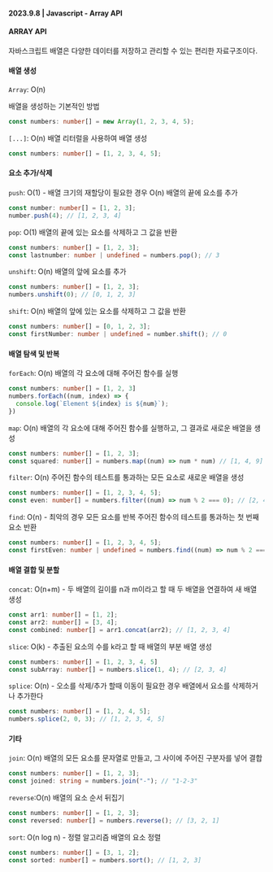 #### 2023.9.8 | Javascript - Array API

#### ARRAY API

자바스크립트 배열은 다양한 데이터를 저장하고 관리할 수 있는 편리한 자료구조이다. 

#### 배열 생성

`Array`: O(n)

배열을 생성하는 기본적인 방법
````typescript
const numbers: number[] = new Array(1, 2, 3, 4, 5);
````

`[...]`: O(n)
배열 리터럴을 사용하여 배열 생성
````typescript
const numbers: number[] = [1, 2, 3, 4, 5];
````

#### 요소 추가/삭제

`push`: O(1) - 배열 크기의 재할당이 필요한 경우 O(n)
배열의 끝에 요소를 추가
````typescript
const number: number[] = [1, 2, 3];
number.push(4); // [1, 2, 3, 4]
````

`pop`: O(1)
배열의 끝에 있는 요소를 삭제하고 그 값을 반환
````typescript
const numbers: number[] = [1, 2, 3];
const lastnumber: number | undefined = numbers.pop(); // 3
````

`unshift`: O(n)
배열의 앞에 요소를 추가
````typescript
const numbers: number[] = [1, 2, 3];
numbers.unshift(0); // [0, 1, 2, 3]
````

`shift`: O(n)
배열의 앞에 있는 요소를 삭제하고 그 값을 반환
````typescript
const numbers: number[] = [0, 1, 2, 3];
const firstNumber: number | undefined = number.shift(); // 0
````

#### 배열 탐색 및 반복

`forEach`: O(n)
배열의 각 요소에 대해 주어진 함수를 실행
````typescript
const numbers: number[] = [1, 2, 3]
numbers.forEach((num, index) => {
  console.log(`Element ${index} is ${num}`);
})
````

`map`: O(n)
배열의 각 요소에 대해 주어진 함수를 실행하고, 그 결과로 새로운 배열을 생성
````typescript
const numbers: number[] = [1, 2, 3];
const squared: number[] = numbers.map((num) => num * num) // [1, 4, 9]
````

`filter`: O(n)
주어진 함수의 테스트를 통과하는 모든 요소로 새로운 배열을 생성
````typescript
const numbers: number[] = [1, 2, 3, 4, 5];
const even: number[] = numbers.filter((num) => num % 2 === 0); // [2, 4]
````

`find`: O(n) - 최악의 경우 모든 요소를 반복
주어진 함수의 테스트를 통과하는 첫 번째 요소 반환
````typescript
const numbers: number[] = [1, 2, 3, 4, 5];
const firstEven: number | undefined = numbers.find((num) => num % 2 === 0); // 2
````

#### 배열 결합 및 분할

`concat`: O(n+m) - 두 배열의 길이를 n과 m이라고 할 때
두 배열을 연결하여 새 배열 생성
````typescript
const arr1: number[] = [1, 2];
const arr2: number[] = [3, 4];
const combined: number[] = arr1.concat(arr2); // [1, 2, 3, 4]
````

`slice`: O(k) - 추출된 요소의 수를 k라고 할 때
배열의 부분 배열 생성
````typescript
const numbers: number[] = [1, 2, 3, 4, 5]
const subArray: number[] = numbers.slice(1, 4); // [2, 3, 4]
````

`splice`: O(n) - 오소를 삭제/추가 할때 이동이 필요한 경우
배열에서 요소를 삭제하거나 추가한다
````typescript
const numbers: number[] = [1, 2, 4, 5];
numbers.splice(2, 0, 3); // [1, 2, 3, 4, 5]
````

#### 기타

`join`: O(n)
배열의 모든 요소를 문자열로 만들고, 그 사이에 주어진 구분자를 넣어 결합
````typescript
const numbers: number[] = [1, 2, 3];
const joined: string = numbers.join("-"); // "1-2-3"
````

`reverse`:O(n)
배열의 요소 순서 뒤집기
````typescript
const numbers: number[] = [1, 2, 3];
const reversed: number[] = numbers.reverse(); // [3, 2, 1]
````

`sort`: O(n log n) - 정렬 알고리즘
배열의 요소 정렬
````typescript
const numbers: number[] = [3, 1, 2];
const sorted: number[] = numbers.sort(); // [1, 2, 3]
````
